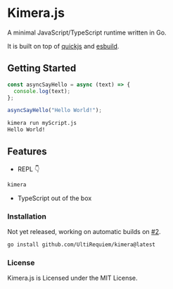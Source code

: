 # Kimera.js

A minimal JavaScript/TypeScript runtime written in Go.

It is built on top of [quickjs](https://github.com/bellard/quickjs) and
[esbuild](https://github.com/evanw/esbuild).

## Getting Started

```javascript
const asyncSayHello = async (text) => {
  console.log(text);
};

asyncSayHello("Hello World!");
```

```sh
kimera run myScript.js
Hello World!
```

## Features

- REPL 👇

```sh
kimera
```

- TypeScript out of the box

### Installation

Not yet released, working on automatic builds on
[#2](https://github.com/UltiRequiem/kimera/issues/2).

```bash
go install github.com/UltiRequiem/kimera@latest
```

### License

Kimera.js is Licensed under the MIT License.
